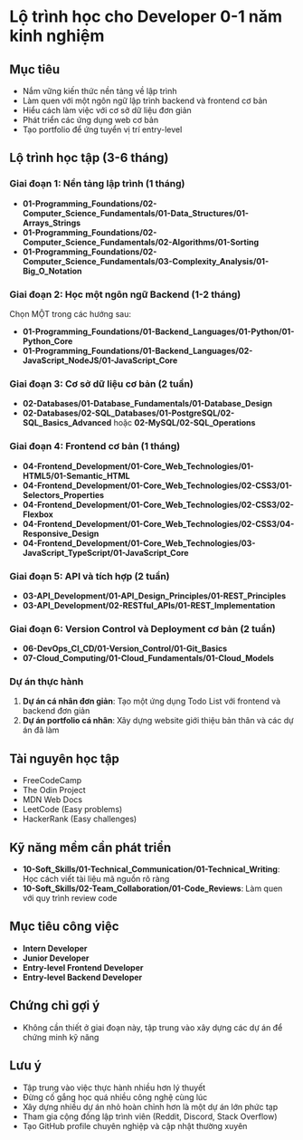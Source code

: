 # Lộ trình học cho Developer 0-1 năm kinh nghiệm

## Mục tiêu

- Nắm vững kiến thức nền tảng về lập trình
- Làm quen với một ngôn ngữ lập trình backend và frontend cơ bản
- Hiểu cách làm việc với cơ sở dữ liệu đơn giản
- Phát triển các ứng dụng web cơ bản
- Tạo portfolio để ứng tuyển vị trí entry-level

## Lộ trình học tập (3-6 tháng)

### Giai đoạn 1: Nền tảng lập trình (1 tháng)

- **01-Programming_Foundations/02-Computer_Science_Fundamentals/01-Data_Structures/01-Arrays_Strings**
- **01-Programming_Foundations/02-Computer_Science_Fundamentals/02-Algorithms/01-Sorting**
- **01-Programming_Foundations/02-Computer_Science_Fundamentals/03-Complexity_Analysis/01-Big_O_Notation**

### Giai đoạn 2: Học một ngôn ngữ Backend (1-2 tháng)

Chọn MỘT trong các hướng sau:

- **01-Programming_Foundations/01-Backend_Languages/01-Python/01-Python_Core**
- **01-Programming_Foundations/01-Backend_Languages/02-JavaScript_NodeJS/01-JavaScript_Core**

### Giai đoạn 3: Cơ sở dữ liệu cơ bản (2 tuần)

- **02-Databases/01-Database_Fundamentals/01-Database_Design**
- **02-Databases/02-SQL_Databases/01-PostgreSQL/02-SQL_Basics_Advanced** hoặc **02-MySQL/02-SQL_Operations**

### Giai đoạn 4: Frontend cơ bản (1 tháng)

- **04-Frontend_Development/01-Core_Web_Technologies/01-HTML5/01-Semantic_HTML**
- **04-Frontend_Development/01-Core_Web_Technologies/02-CSS3/01-Selectors_Properties**
- **04-Frontend_Development/01-Core_Web_Technologies/02-CSS3/02-Flexbox**
- **04-Frontend_Development/01-Core_Web_Technologies/02-CSS3/04-Responsive_Design**
- **04-Frontend_Development/01-Core_Web_Technologies/03-JavaScript_TypeScript/01-JavaScript_Core**

### Giai đoạn 5: API và tích hợp (2 tuần)

- **03-API_Development/01-API_Design_Principles/01-REST_Principles**
- **03-API_Development/02-RESTful_APIs/01-REST_Implementation**

### Giai đoạn 6: Version Control và Deployment cơ bản (2 tuần)

- **06-DevOps_CI_CD/01-Version_Control/01-Git_Basics**
- **07-Cloud_Computing/01-Cloud_Fundamentals/01-Cloud_Models**

### Dự án thực hành

1. **Dự án cá nhân đơn giản**: Tạo một ứng dụng Todo List với frontend và backend đơn giản
2. **Dự án portfolio cá nhân**: Xây dựng website giới thiệu bản thân và các dự án đã làm

## Tài nguyên học tập

- FreeCodeCamp
- The Odin Project
- MDN Web Docs
- LeetCode (Easy problems)
- HackerRank (Easy challenges)

## Kỹ năng mềm cần phát triển

- **10-Soft_Skills/01-Technical_Communication/01-Technical_Writing**: Học cách viết tài liệu mã nguồn rõ ràng
- **10-Soft_Skills/02-Team_Collaboration/01-Code_Reviews**: Làm quen với quy trình review code

## Mục tiêu công việc

- **Intern Developer**
- **Junior Developer**
- **Entry-level Frontend Developer**
- **Entry-level Backend Developer**

## Chứng chỉ gợi ý

- Không cần thiết ở giai đoạn này, tập trung vào xây dựng các dự án để chứng minh kỹ năng

## Lưu ý

- Tập trung vào việc thực hành nhiều hơn lý thuyết
- Đừng cố gắng học quá nhiều công nghệ cùng lúc
- Xây dựng nhiều dự án nhỏ hoàn chỉnh hơn là một dự án lớn phức tạp
- Tham gia cộng đồng lập trình viên (Reddit, Discord, Stack Overflow)
- Tạo GitHub profile chuyên nghiệp và cập nhật thường xuyên
